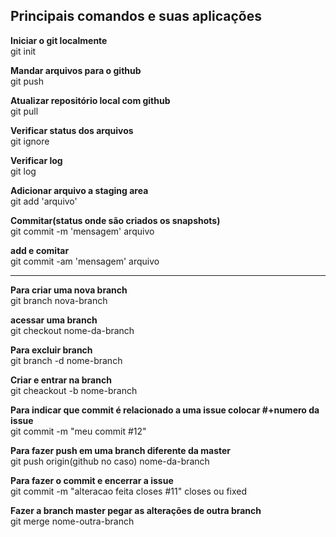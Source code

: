 ## Principais comandos e suas aplicações ##

**Iniciar o git localmente** <br>
git init

**Mandar arquivos para o github** <br>
git push

**Atualizar repositório local com github** <br>
git pull

**Verificar status dos arquivos** <br>
git ignore

**Verificar log** <br>
git log

**Adicionar arquivo a staging area** <br>
git add 'arquivo'

**Commitar(status onde são criados os snapshots)** <br>
git commit -m 'mensagem' arquivo

**add e comitar** <br>
git commit -am 'mensagem' arquivo

-------------------------

**Para criar uma nova branch** <br>
git branch nova-branch

**acessar uma branch** <br>
git checkout nome-da-branch

**Para excluir branch** <br>
git branch -d nome-branch

**Criar e entrar na branch** <br>
git cheackout -b nome-branch

**Para indicar que commit é relacionado a uma issue colocar #+numero da issue** <br>
git commit -m "meu commit #12"

**Para fazer push em uma branch diferente da master** <br>
git push origin(github no caso) nome-da-branch

**Para fazer o commit e encerrar a issue** <br>
git commit -m "alteracao feita closes #11"
closes ou fixed

**Fazer a branch master pegar as alterações de outra branch** <br>
git merge nome-outra-branch
